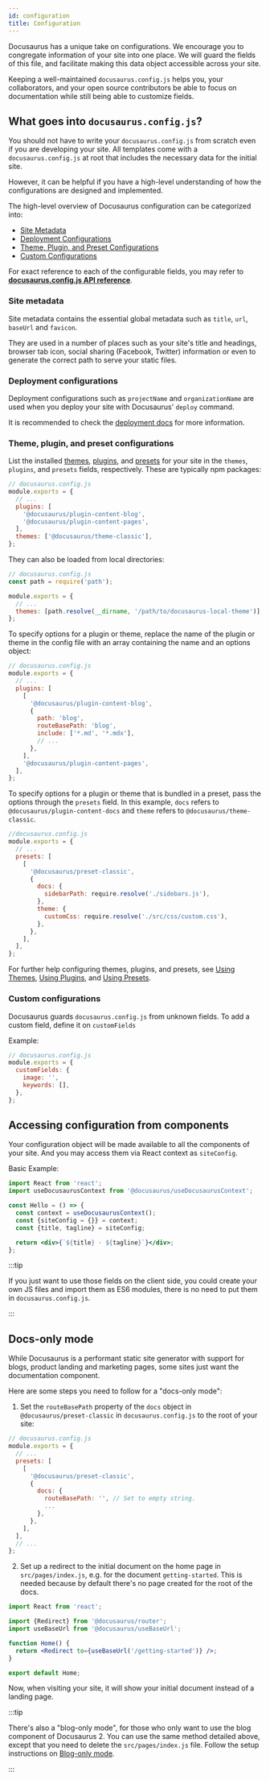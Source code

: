 ```yaml
---
id: configuration
title: Configuration
---
```


Docusaurus has a unique take on configurations. We encourage you to congregate information of your site into one place. We will guard the fields of this file, and facilitate making this data object accessible across your site.

Keeping a well-maintained `docusaurus.config.js` helps you, your collaborators, and your open source contributors be able to focus on documentation while still being able to customize fields.

## What goes into `docusaurus.config.js`?

You should not have to write your `docusaurus.config.js` from scratch even if you are developing your site. All templates come with a `docusaurus.config.js` at root that includes the necessary data for the initial site.

However, it can be helpful if you have a high-level understanding of how the configurations are designed and implemented.

The high-level overview of Docusaurus configuration can be categorized into:

- [Site Metadata](#site-metadata)
- [Deployment Configurations](#deployment-configurations)
- [Theme, Plugin, and Preset Configurations](#theme-plugin-and-preset-configurations)
- [Custom Configurations](#custom-configurations)

For exact reference to each of the configurable fields, you may refer to [**docusaurus.config.js API reference**](docusaurus.config.js.md).

### Site metadata

Site metadata contains the essential global metadata such as `title`, `url`, `baseUrl` and `favicon`.

They are used in a number of places such as your site's title and headings, browser tab icon, social sharing (Facebook, Twitter) information or even to generate the correct path to serve your static files.

### Deployment configurations

Deployment configurations such as `projectName` and `organizationName` are used when you deploy your site with Docusaurus' `deploy` command.

It is recommended to check the [deployment docs](deployment.md) for more information.

### Theme, plugin, and preset configurations

List the installed [themes](using-themes.md), [plugins](using-plugins.md), and [presets](presets.md) for your site in the `themes`, `plugins`, and `presets` fields, respectively. These are typically npm packages:

```js
// docusaurus.config.js
module.exports = {
  // ...
  plugins: [
    '@docusaurus/plugin-content-blog',
    '@docusaurus/plugin-content-pages',
  ],
  themes: ['@docusaurus/theme-classic'],
};
```

They can also be loaded from local directories:

```js
// docusaurus.config.js
const path = require('path');

module.exports = {
  // ...
  themes: [path.resolve(__dirname, '/path/to/docusaurus-local-theme')],
};
```

To specify options for a plugin or theme, replace the name of the plugin or theme in the config file with an array containing the name and an options object:

```js
// docusaurus.config.js
module.exports = {
  // ...
  plugins: [
    [
      '@docusaurus/plugin-content-blog',
      {
        path: 'blog',
        routeBasePath: 'blog',
        include: ['*.md', '*.mdx'],
        // ...
      },
    ],
    '@docusaurus/plugin-content-pages',
  ],
};
```

To specify options for a plugin or theme that is bundled in a preset, pass the options through the `presets` field. In this example, `docs` refers to `@docusaurus/plugin-content-docs` and `theme` refers to `@docusaurus/theme-classic`.

```js
//docusaurus.config.js
module.exports = {
  // ...
  presets: [
    [
      '@docusaurus/preset-classic',
      {
        docs: {
          sidebarPath: require.resolve('./sidebars.js'),
        },
        theme: {
          customCss: require.resolve('./src/css/custom.css'),
        },
      },
    ],
  ],
};
```

For further help configuring themes, plugins, and presets, see [Using Themes](using-themes.md), [Using Plugins](using-plugins.md), and [Using Presets](presets.md).

### Custom configurations

Docusaurus guards `docusaurus.config.js` from unknown fields. To add a custom field, define it on `customFields`

Example:

```js {3-6}
// docusaurus.config.js
module.exports = {
  customFields: {
    image: '',
    keywords: [],
  },
};
```

## Accessing configuration from components

Your configuration object will be made available to all the components of your site. And you may access them via React context as `siteConfig`.

Basic Example:

```jsx {2,5-6}
import React from 'react';
import useDocusaurusContext from '@docusaurus/useDocusaurusContext';

const Hello = () => {
  const context = useDocusaurusContext();
  const {siteConfig = {}} = context;
  const {title, tagline} = siteConfig;

  return <div>{`${title} · ${tagline}`}</div>;
};
```

:::tip

If you just want to use those fields on the client side, you could create your own JS files and import them as ES6 modules, there is no need to put them in `docusaurus.config.js`.

:::

## Docs-only mode

While Docusaurus is a performant static site generator with support for blogs, product landing and marketing pages, some sites just want the documentation component.

Here are some steps you need to follow for a "docs-only mode":

1. Set the `routeBasePath` property of the `docs` object in `@docusaurus/preset-classic` in `docusaurus.config.js` to the root of your site:

```js {9}
// docusaurus.config.js
module.exports = {
  // ...
  presets: [
    [
      '@docusaurus/preset-classic',
      {
        docs: {
          routeBasePath: '', // Set to empty string.
          ...
        },
      },
    ],
  ],
  // ...
};
```

2. Set up a redirect to the initial document on the home page in `src/pages/index.js`, e.g. for the document `getting-started`. This is needed because by default there's no page created for the root of the docs.

```jsx
import React from 'react';

import {Redirect} from '@docusaurus/router';
import useBaseUrl from '@docusaurus/useBaseUrl';

function Home() {
  return <Redirect to={useBaseUrl('/getting-started')} />;
}

export default Home;
```

Now, when visiting your site, it will show your initial document instead of a landing page.

:::tip

There's also a "blog-only mode", for those who only want to use the blog component of Docusaurus 2. You can use the same method detailed above, except that you need to delete the `src/pages/index.js` file. Follow the setup instructions on [Blog-only mode](blog.md#blog-only-mode).

:::
